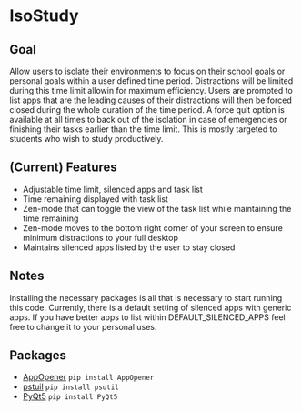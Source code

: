 # IsoStudy

## Goal

Allow users to isolate their environments to focus on their school goals or personal goals within a user defined time period. Distractions will be limited during this time limit allowin for maximum efficiency. Users are prompted to list apps that are the leading causes of their distractions will then be forced closed during the whole duration of the time period. A force quit option is available at all times to back out of the isolation in case of emergencies or finishing their tasks earlier than the time limit. This is mostly targeted to students who wish to study productively.

## (Current) Features
- Adjustable time limit, silenced apps and task list
- Time remaining displayed with task list
- Zen-mode that can toggle the view of the task list while maintaining the time remaining
- Zen-mode moves to the bottom right corner of your screen to ensure minimum distractions to your full desktop
- Maintains silenced apps listed by the user to stay closed

## Notes

Installing the necessary packages is all that is necessary to start running this code. Currently, there is a default setting of silenced apps with generic apps. If you have better apps to list within DEFAULT_SILENCED_APPS feel free to change it to your personal uses.  


## Packages
- [AppOpener](https://pypi.org/project/appopener/) ``` pip install AppOpener ```
- [pstuil](https://pypi.org/project/psutil/) ``` pip install psutil ```
- [PyQt5](https://pypi.org/project/PyQt5/) ``` pip install PyQt5 ```
